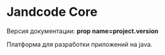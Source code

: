 

Jandcode Core
=============

Версия документации: **<cm>prop name=project.version</cm>**

Платформа для разработки приложений на java.
